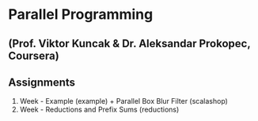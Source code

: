 # Parallel Programming
## (Prof. Viktor Kuncak & Dr. Aleksandar Prokopec, Coursera)
## Assignments


1.  Week - Example (example) + Parallel Box Blur Filter (scalashop)
2.  Week - Reductions and Prefix Sums (reductions)
